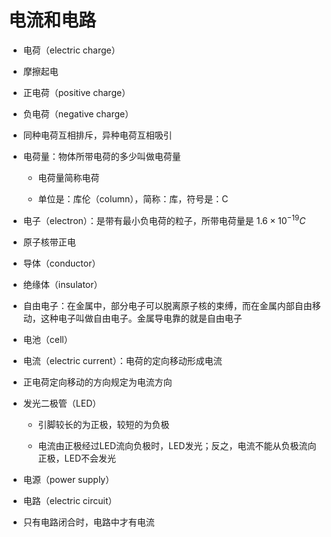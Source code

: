 # 电流和电路

- 电荷（electric charge）

- 摩擦起电

- 正电荷（positive charge）

- 负电荷（negative charge）

- 同种电荷互相排斥，异种电荷互相吸引

- 电荷量：物体所带电荷的多少叫做电荷量
  
  - 电荷量简称电荷
  
  - 单位是：库伦（column），简称：库，符号是：C

- 电子（electron）：是带有最小负电荷的粒子，所带电荷量是 $1.6 \times 10^{-19}C$

- 原子核带正电

- 导体（conductor）

- 绝缘体（insulator）

- 自由电子：在金属中，部分电子可以脱离原子核的束缚，而在金属内部自由移动，这种电子叫做自由电子。金属导电靠的就是自由电子

- 电池（cell）

- 电流（electric current）：电荷的定向移动形成电流

- 正电荷定向移动的方向规定为电流方向

- 发光二极管（LED）
  
  - 引脚较长的为正极，较短的为负极
  
  - 电流由正极经过LED流向负极时，LED发光；反之，电流不能从负极流向正极，LED不会发光

- 电源（power supply）

- 电路（electric circuit）

- 只有电路闭合时，电路中才有电流

```latex

```
